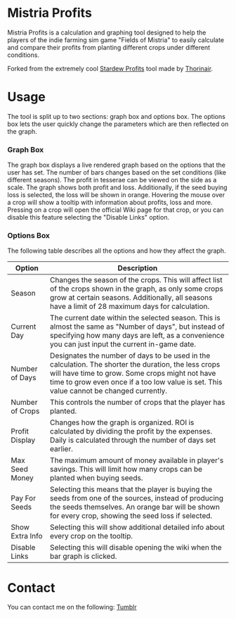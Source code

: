 # Mistria Profits
Mistria Profits is a calculation and graphing tool designed to help the players of the indie farming sim game "Fields of Mistria" to easily calculate and compare their profits from planting different crops under different conditions.

Forked from the extremely cool [Stardew Profits](https://thorinair.github.io/Stardew-Profits) tool made by [Thorinair](https://twitter.com/thorinair_music).

# Usage
The tool is split up to two sections: graph box and options box. The options box lets the user quickly change the parameters which are then reflected on the graph.

### Graph Box
The graph box displays a live rendered graph based on the options that the user has set. The number of bars changes based on the set conditions (like different seasons). The profit in tesserae can be viewed on the side as a scale. The graph shows both profit and loss. Additionally, if the seed buying loss is selected, the loss will be shown in orange. Hovering the mouse over a crop will show a tooltip with information about profits, loss and more. Pressing on a crop will open the official Wiki page for that crop, or you can disable this feature selecting the "Disable Links" option.

### Options Box
The following table describes all the options and how they affect the graph.

Option | Description
--- | ---
Season | Changes the season of the crops. This will affect list of the crops shown in the graph, as only some crops grow at certain seasons. Additionally, all seasons have a limit of 28 maximum days for calculation.
Current Day | The current date within the selected season. This is almost the same as "Number of days", but instead of specifying how many days are left, as a convenience you can just input the current in-game date.
Number of Days | Designates the number of days to be used in the calculation. The shorter the duration, the less crops will have time to grow. Some crops might not have time to grow even once if a too low value is set. This value cannot be changed currently.
Number of Crops | This controls the number of crops that the player has planted.
Profit Display | Changes how the graph is organized. ROI is calculated by dividing the profit by the expenses. Daily is calculated through the number of days set earlier.
Max Seed Money | The maximum amount of money available in player's savings. This will limit how many crops can be planted when buying seeds.
Pay For Seeds | Selecting this means that the player is buying the seeds from one of the sources, instead of producing the seeds themselves. An orange bar will be shown for every crop, showing the seed loss if selected.
Show Extra Info | Selecting this will show additional detailed info about every crop on the tooltip.
Disable Links | Selecting this will disable opening the wiki when the bar graph is clicked.

# Contact
You can contact me on the following: [Tumblr](https://dioti.tumblr.com/)